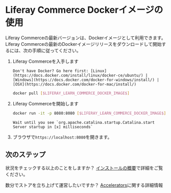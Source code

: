 # Liferay Commerce Dockerイメージの使用

Liferay Commerceの最新バージョンは、Dockerイメージとして利用できます。 Liferay Commerceの最新のDockerイメージリリースをダウンロードして開始するには、次の手順に従ってください。

1.  Liferay Commerceを入手します

    ```{tip}
    Don't have Docker? Go here first: [Linux](https://docs.docker.com/install/linux/docker-ce/ubuntu/) | [Windows](https://docs.docker.com/docker-for-windows/install/) | [OSX](https://docs.docker.com/docker-for-mac/install/)
    ```

    ``` bash
    docker pull [$LIFERAY_LEARN_COMMERCE_DOCKER_IMAGE$]
    ```

2.  Liferay Commerceを開始します

    ``` bash
    docker run -it -p 8080:8080 [$LIFERAY_LEARN_COMMERCE_DOCKER_IMAGE$]
    ```

    ```{important}
    Wait until you see `org.apache.catalina.startup.Catalina.start Server startup in [x] milliseconds`
    ```

3.  ブラウザで`https://localhost:8080`を開きます。

## 次のステップ

状況をチェックする以上のことをしますか？ [インストールの概要](../installation-overview.md)で詳細をご覧ください。

数分でストアを立ち上げて運営したいですか？ [Accelerators](../../starting-a-store/accelerators.md)に関する詳細情報
